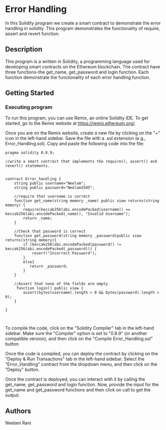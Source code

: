 # Error Handling

In this Solidity program  we create a smart contract to demonstrate the error handling in solidity. This program demonstrates the functionality of require, assert and revert function.
## Description

This program is a written in Solidity, a programming language used for developing smart contracts on the Ethereum blockchain.  The contract have three functions-the get_name, get_password and login function. Each function demonstrate the functionality of each error handling function. 

## Getting Started

### Executing program

To run this program, you can use Remix, an online Solidity IDE. To get started, go to the Remix website at https://remix.ethereum.org/.

Once you are on the Remix website, create a new file by clicking on the "+" icon in the left-hand sidebar. Save the file with a .sol extension (e.g., Error_Handling.sol). Copy and paste the following code into the file:

```//SPDX-License-Identifier: MIT
pragma solidity 0.8.9;

//write a smart contract that implements the require(), assert() and revert() statements.


contract Error_handling {
    string public username="Neelam";
    string public password="Neelam1505";
    
    //require that username is correct
    function get_name(string memory _name) public view returns(string memory) {
        require(keccak256(abi.encodePacked(username)) == keccak256(abi.encodePacked(_name)), "Invalid Username");
        return _name;
    }

    //Check that password is correct
    function get_password(string memory _password)public view returns(string memory){
        if (keccak256(abi.encodePacked(password)) != keccak256(abi.encodePacked(_password))) {
            revert("Incorrect Password");
        }
        else{
           return _password;
        }
    }

    //Assert that none of the fields are empty
     function login() public view {
        assert(bytes(username).length > 0 && bytes(password).length > 0);
    }
   
}



```

To compile the code, click on the "Solidity Compiler" tab in the left-hand sidebar. Make sure the "Compiler" option is set to "0.8.9" (or another compatible version), and then click on the "Compile Error_Handling.sol" button.

Once the code is compiled, you can deploy the contract by clicking on the "Deploy & Run Transactions" tab in the left-hand sidebar. Select the "Error_Handling" contract from the dropdown menu, and then click on the "Deploy" button.

Once the contract is deployed, you can interact with it by calling the get_name, get_password and login function. Now, provide the input for the get_name and get_password functions and then click on call to get the output.

## Authors

Neelam Rani
